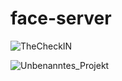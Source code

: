 # face-server

![TheCheckIN](https://user-images.githubusercontent.com/57222054/117571313-558d3080-b0ce-11eb-8e4e-8b9a0bbe1eb0.png)

![Unbenanntes_Projekt](https://user-images.githubusercontent.com/57222054/117572593-e4e91280-b0d3-11eb-9e61-6ad781896877.png)
